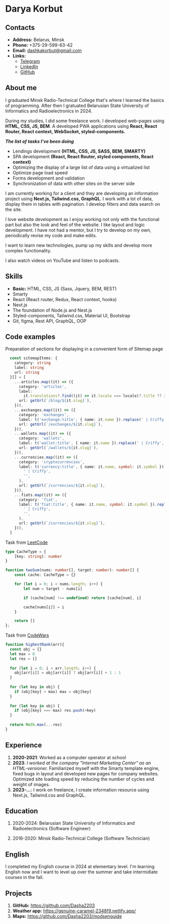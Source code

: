 # Darya Korbut


## Contacts

* **Address:** Belarus, Minsk
* **Phone:** +375-29-599-63-42
* **Email:** dashkakorbut@gmail.com
* **Links:**
  * [Telegram](https://t.me/Darya0322)
  * [LinkedIn](https://www.linkedin.com/in/darya-korbut-96a6461b7/)
  * [GitHub](https://github.com/Dasha2203)

## About me

I graduated Minsk Radio-Technical College that's where I learned the basics of programming. After then I gratuated Belarusian State University of Informatics and Radioelectronics in 2024.

During my studies, I did some freelance work. I developed web-pages using **HTML, CSS, JS, BEM**.
A developed PWA applications using **React, React Router, React context, WebSocket, styled-components.**

**_The list of tasks I've been doing_**

* Lendings development **(HTML, CSS, JS, SASS, BEM, SMARTY)**
* SPA development **(React, React Router, styled components, React context)**
* Optimizing the display of a large list of data using a virtualized list
* Optimize page load speed
* Forms development and validation
* Synchronization of data with other sites on the server side

I am currently working for a client and they are developing an information project using **Next.js, Tailwind.css, GraphQL**. I work with a lot of data, display them in tables with pagination. I develop filters and data search on the site.

I love website development as I enjoy working not only with the functional part but also the look and feel of the website. I like layout and logic development. I have not had a mentor, but I try to develop on my own, periodically revise my code and make edits. 

I want to learn new technologies, pump up my skills and develop more complex functionality.

I also watch videos on YouTube and listen to podcasts.

## Skills

* **Basic:** HTML, CSS, JS (Sass, Jquery, BEM, REST)
* Smarty
* React (React router, Redux, React context, hooks)
* Next.js
* The foundation of Node.js and Nest.js
* Styled-components, Tailwind.css, Material UI, Bootstrap
* Git, figma, Rest API, GraphQL, OOP


## Code examples

Preparation of sections for displaying in a convenient form of Sitemap page

```typescript
  const sitemapItems: {
    category: string
    label: string
    url: string
  }[] = [
    ...articles.map((it) => ({
      category: 'articles',
      label:
        it.translations?.find((it) => it.locale === locale)?.title ?? it.title,
      url: getUrl(`/blog/${it.slug}`),
    })),
    ...exchanges.map((it) => ({
      category: 'exchanges',
      label: t('exchange:title', { name: it.name }).replace(' | Criffy', ''),
      url: getUrl(`/exchanges/${it.slug}`),
    })),
    ...wallets.map((it) => ({
      category: 'wallets',
      label: t('wallet:title', { name: it.name }).replace(' | Criffy', ''),
      url: getUrl(`/wallets/${it.slug}`),
    })),
    ...currencies.map((it) => ({
      category: 'cryptocurrencies',
      label: t('currency:title', { name: it.name, symbol: it.symbol }).replace(
        ' | Criffy',
        '',
      ),
      url: getUrl(`/currencies/${it.slug}`),
    })),
    ...fiats.map((it) => ({
      category: 'fiat',
      label: t('fiat:title', { name: it.name, symbol: it.symbol }).replace(
        ' | Criffy',
        '',
      ),
      url: getUrl(`/currencies/${it.slug}`),
    })),
  ]
```

Task from [LeetCode](https://leetcode.com/)

```typescript
type CacheType = {
    [key: string]: number
}

function twoSum(nums: number[], target: number): number[] {
    const cache: CacheType = {}

    for (let i = 0; i < nums.length; i++) {
        let num = target - nums[i]

        if (cache[num] !== undefined) return [cache[num], i] 

        cache[nums[i]] = i
    }

    return []
};
```

Task from [CodeWars](https://www.codewars.com/)

```javascript
function highestRank(arr){
  const obj = {}
  let max = 0
  let res = []
  
  for (let i = 0; i < arr.length; i++) {
    obj[arr[i]] = obj[arr[i]] ? obj[arr[i]] + 1 : 1
  }
  
  for (let key in obj) {
    if (obj[key] > max) max = obj[key]
  }
  
  for (let key in obj) {
    if (obj[key] === max) res.push(+key)
  }
  
  return Math.max(...res)
}
```

## Experience

1. **2020-2021**: Worked as a computer operator at school
2. **2023**: _I worked at the company "Internet Marketing Center" as an HTML-versioner._ 
Familiarized myself with the Smarty template engine, fixed bugs in layout and developed new pages for company websites. Optimized site loading speed by reducing the number of cycles and weight of images.
3. **2023-...**: I work on freelance, I create information resource using Next.js, Tailwind.css and GraphQL.

## Education

1. 2020-2024: Belarusian State University of Informatics and Radioelectronics (Software Engineer)

2. 2016-2020: Minsk Radio-Technical College (Software Technician)

## English

I completed my English course in 2024 at elementary level. 
I'm learning English now and I want to level up over the summer and take intermidiate courses in the fall.


## Projects

1. **GitHub:** https://github.com/Dasha2203
2. **Weather app:** https://genuine-caramel-2348f9.netlify.app/
3. **Maps:** https://github.com/Dasha2203/modsenguide